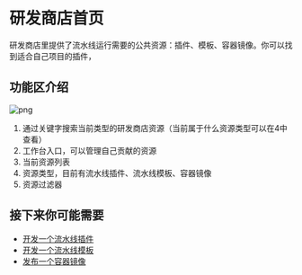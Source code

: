 # 研发商店首页

研发商店里提供了流水线运行需要的公共资源：插件、模板、容器镜像。你可以找到适合自己项目的插件，

## 功能区介绍

![png](../../assets/service_store_home.png)

1. 通过关键字搜索当前类型的研发商店资源（当前属于什么资源类型可以在4中查看）
2. 工作台入口，可以管理自己贡献的资源
3. 当前资源列表
4. 资源类型，目前有流水线插件、流水线模板、容器镜像
5. 资源过滤器

## 接下来你可能需要

* [开发一个流水线插件](start-new-task.md)
* [开发一个流水线模板](start-new-template.md)
* [发布一个容器镜像](release-new-image.md)
